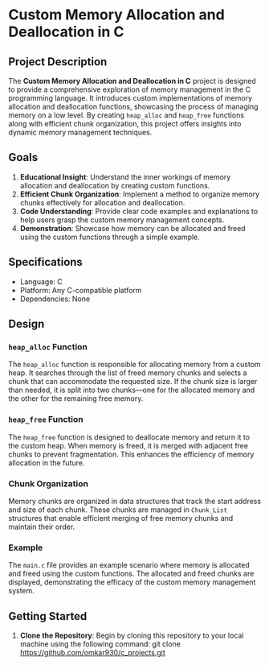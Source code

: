 # Custom Memory Allocation and Deallocation in C

## Project Description

The **Custom Memory Allocation and Deallocation in C** project is designed to provide a comprehensive exploration of memory management in the C programming language. It introduces custom implementations of memory allocation and deallocation functions, showcasing the process of managing memory on a low level. By creating `heap_alloc` and `heap_free` functions along with efficient chunk organization, this project offers insights into dynamic memory management techniques.

## Goals

1. **Educational Insight**: Understand the inner workings of memory allocation and deallocation by creating custom functions.
2. **Efficient Chunk Organization**: Implement a method to organize memory chunks effectively for allocation and deallocation.
3. **Code Understanding**: Provide clear code examples and explanations to help users grasp the custom memory management concepts.
4. **Demonstration**: Showcase how memory can be allocated and freed using the custom functions through a simple example.

## Specifications

- Language: C
- Platform: Any C-compatible platform
- Dependencies: None

## Design

### `heap_alloc` Function

The `heap_alloc` function is responsible for allocating memory from a custom heap. It searches through the list of freed memory chunks and selects a chunk that can accommodate the requested size. If the chunk size is larger than needed, it is split into two chunks—one for the allocated memory and the other for the remaining free memory.

### `heap_free` Function

The `heap_free` function is designed to deallocate memory and return it to the custom heap. When memory is freed, it is merged with adjacent free chunks to prevent fragmentation. This enhances the efficiency of memory allocation in the future.

### Chunk Organization

Memory chunks are organized in data structures that track the start address and size of each chunk. These chunks are managed in `Chunk_List` structures that enable efficient merging of free memory chunks and maintain their order.

### Example

The `main.c` file provides an example scenario where memory is allocated and freed using the custom functions. The allocated and freed chunks are displayed, demonstrating the efficacy of the custom memory management system.

## Getting Started

1. **Clone the Repository**: Begin by cloning this repository to your local machine using the following command: git clone https://github.com/omkar930/c_projects.git

